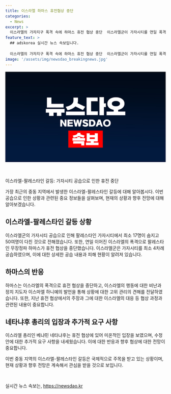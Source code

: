 ```yaml
---
title: 이스라엘 하마스 휴전협상 중단
categories:
  - News
excerpt: >
  이스라엘의 가자지구 폭격 속에 하마스 휴전 협상 중단  이스라엘군이 가자시티를 연일 폭격해 최소 17명 사망, 50여명 부상. 하마스는 휴전 중단하며 이스라엘의 진지함 부족과 민간인 학살 비난. 이스라엘은 휴전 약속 억지로 수정 요구해 압박. 협상 막다른 상황.
feature_text: >
  ## adskorea 실시간 뉴스 속보입니다.

  이스라엘의 가자지구 폭격 속에 하마스 휴전 협상 중단  이스라엘군이 가자시티를 연일 폭격해 최소 17명 사망, 50여명 부상. 하마스는 휴전 중단하며 이스라엘의 진지함 부족과 민간인 학살 비난. 이스라엘은 휴전 약속 억지로 수정 요구해 압박. 협상 막다른 상황.
image: '/assets/img/newsdao_breakingnews.jpg'
---
```


<p><img src="/assets/img/newsdao_breakingnews.jpg" alt="adskorea 속보" /></p>

<p data-ke-size="size16">&nbsp;</p>

<p>이스라엘-팔레스타인 갈등: 가자시티 공습으로 인한 휴전 중단</p>

<p>가장 최근의 중동 지역에서 발생한 이스라엘-팔레스타인 갈등에 대해 알아봅시다. 이번 공습으로 인한 상황과 관련된 중요 정보들을 살펴보며, 현재의 상황과 향후 전망에 대해 알아보겠습니다.</p>

<h2 data-ke-size="size26">이스라엘-팔레스타인 갈등 상황</h2>

<p>이스라엘군의 가자시티 공습으로 인해 팔레스타인 가자시티에서 최소 17명이 숨지고 50여명이 다친 것으로 전해졌습니다. 또한, 연일 이어진 이스라엘의 폭격으로 팔레스타인 무장정파 하마스가 휴전 협상을 중단했습니다. 이스라엘군은 가자시티를 최소 4차례 공습하였으며, 이에 대한 상세한 공습 내용과 피해 현황이 알려져 있습니다.</p>

<h2 data-ke-size="size26">하마스의 반응</h2>

<p>하마스는 이스라엘의 폭격으로 휴전 협상을 중단하고, 이스라엘의 행동에 대한 비난과 정치 지도자 이스마엘 하니예의 발언을 통해 상황에 대한 고위 관리의 견해를 전달하였습니다. 또한, 지난 휴전 협상에서의 주장과 그에 대한 이스라엘의 대응 등 협상 과정과 관련된 내용이 중요합니다.</p>

<h2 data-ke-size="size26">네타냐후 총리의 입장과 추가적 요구 사항</h2>

<p>이스라엘 총리인 베냐민 네타냐후는 휴전 협상에 있어 미온적인 입장을 보였으며, 수정안에 대한 추가적 요구 사항을 내세웠습니다. 이에 대한 반응과 향후 협상에 대한 전망이 중요합니다.</p>

<p>이번 중동 지역의 이스라엘-팔레스타인 갈등은 국제적으로 주목을 받고 있는 상황이며, 현재 상황과 향후 전망은 계속해서 관심을 받을 것으로 보입니다.</p>

<p data-ke-size="size16">&nbsp;</p>
실시간 뉴스 속보는, <a href="https://newsdao.kr" rel="dofollow">https://newsdao.kr</a>


